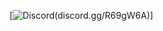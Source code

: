 [![Discord](https://img.shields.io/discord/285896298555637760?logo=discord&logoColor=white&label=discord&color=4d3dff)(discord.gg/R69gW6A)]
